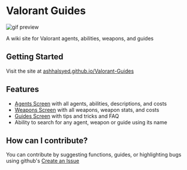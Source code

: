# Valorant Guides

![gif preview](https://github.com/ashhalsyed/Valorant-Guides/blob/master/src/assets/valorantGuidesPreviewGif.gif)

A wiki site for Valorant agents, abilities, weapons, and guides

## Getting Started

Visit the site at [ashhalsyed.github.io/Valorant-Guides](https://ashhalsyed.github.io/Valorant-Guides/)

## Features

* [Agents Screen](https://ashhalsyed.github.io/Valorant-Guides/#/Agents) with all agents, abilities, descriptions, and costs
* [Weapons Screen](https://ashhalsyed.github.io/Valorant-Guides/#/Weapons) with all weapons, weapon stats, and costs
* [Guides Screen](https://ashhalsyed.github.io/Valorant-Guides/#/Guides) with tips and tricks and FAQ
* Ability to search for any agent, weapon or guide using its name

## How can I contribute?

You can contribute by suggesting functions, guides, or highlighting bugs using github's [Create an Issue](https://github.com/ashhalsyed/Valorant-Guides/issues/new/choose)
